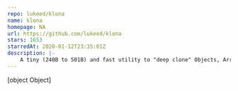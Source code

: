 ```yaml
---
repo: lukeed/klona
name: klona
homepage: NA
url: https://github.com/lukeed/klona
stars: 1653
starredAt: 2020-01-12T23:35:01Z
description: |-
    A tiny (240B to 501B) and fast utility to "deep clone" Objects, Arrays, Dates, RegExps, and more!
---
```


[object Object]
